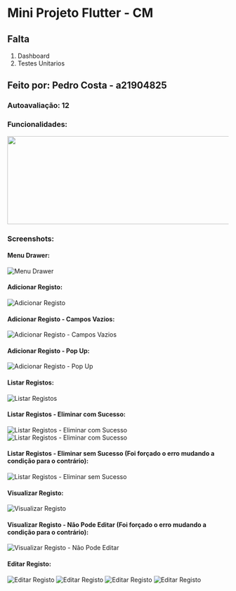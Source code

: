 # Mini Projeto Flutter - CM

## Falta
1. Dashboard
2. Testes Unitarios

## Feito por: Pedro Costa - a21904825

### Autoavaliação: 12

### Funcionalidades:
<p align="center">
  <img width="600" height="200" src="images/tabela.png">
</p>

### Screenshots:

#### Menu Drawer:
![](images/drawer.jpg?raw=true "Menu Drawer")

#### Adicionar Registo:
![](images/adicionar1.jpg?raw=true "Adicionar Registo")

#### Adicionar Registo - Campos Vazios:
![](images/adicionar2.jpg?raw=true "Adicionar Registo - Campos Vazios")

#### Adicionar Registo - Pop Up:
![](images/adicionar3.jpg?raw=true "Adicionar Registo - Pop Up")

#### Listar Registos:
![](images/listar1.jpg?raw=true "Listar Registos")

#### Listar Registos - Eliminar com Sucesso:
![](images/listar2.jpg?raw=true "Listar Registos - Eliminar com Sucesso")
![](images/listar3.jpg?raw=true "Listar Registos - Eliminar com Sucesso")

#### Listar Registos - Eliminar sem Sucesso (Foi forçado o erro mudando a condição para o contrário):
![](images/listar4.jpg?raw=true "Listar Registos - Eliminar sem Sucesso")

#### Visualizar Registo:
![](images/visualizar1.jpg?raw=true "Visualizar Registo")

#### Visualizar Registo - Não Pode Editar (Foi forçado o erro mudando a condição para o contrário):
![](images/visualizar2.jpg?raw=true "Visualizar Registo - Não Pode Editar")

#### Editar Registo:
![](images/editar1.jpg?raw=true "Editar Registo")
![](images/editar2.jpg?raw=true "Editar Registo")
![](images/editar3.jpg?raw=true "Editar Registo")
![](images/editar4.jpg?raw=true "Editar Registo")
